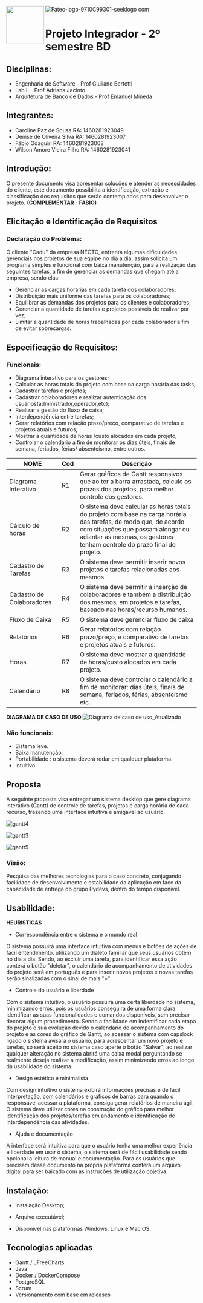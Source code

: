 ![Fatec-logo-9710C99301-seeklogo com](https://user-images.githubusercontent.com/61067500/81480184-54e16600-91fe-11ea-86d6-dbae737cefa1.png)   <img align="left" width="100" height="100" src="https://user-images.githubusercontent.com/61067500/81479704-434a8f00-91fb-11ea-8d71-0cf029bc25ab.png">

# Projeto Integrador - 2º semestre BD
## Disciplinas:
* Engenharia de Software - Prof Giuliano Bertotti
* Lab II - Prof Adriana Jacinto
* Arquitetura de Banco de Dados - Prof Emanuel Mineda


## Integrantes:
 
  * Caroline Paz de Sousa RA: 1460281923049
  * Denise de Oliveira Silva RA: 1460281923007
  * Fábio Odaguiri RA: 1460281923008
  * Wilson Amore Vieira Filho RA: 1460281923041

## Introdução:

  O presente documento visa apresentar soluções e atender as necessidades do cliente, este documento possibilita a identificação, extração e classificação dos requisitos que serão contemplados para desenvolver o projeto.
**(COMPLEMENTAR  - FABIO)**

## Elicitação e Identificação de Requisitos
 ### Declaração do Problema:
 
O cliente "Cadu" da empresa NECTO, enfrenta algumas dificuldades gerenciais nos projetos de sua equipe no dia a dia, assim solicita um programa simples e funcional com baixa manutenção, para a realização das seguintes tarefas, a fim de gerenciar as demandas que chegam até a empresa, sendo elas:

* Gerenciar as cargas horárias em cada tarefa dos colaboradores;
* Distribuição mais uniforme das tarefas para os colaboradores;
* Equilibrar as demandas dos projetos para os clientes e colaboradores;
* Gerenciar a quantidade de tarefas e projetos possíveis de realizar por vez;
* Limitar a quantidade de horas trabalhadas por cada colaborador a fim de evitar sobrecargas.


## Especificação de Requisitos:
 ### Funcionais:

* Diagrama interativo para os gestores;
* Calcular as horas totais do projeto com base na carga horária das tasks;
* Cadastrar tarefas e projetos;
* Cadastrar colaboradores e realizar autenticação dos usuários(administrador,operador,etc);
* Realizar a gestão do fluxo de caixa;
* Interdependência entre tarefas;
* Gerar relatórios com relação prazo/preço, comparativo de tarefas e projetos atuais e futuros;
* Mostrar a quantidade de  horas /custo alocados em cada projeto;
* Controlar o calendário a fim de monitorar os dias úteis, finais de semana, feriados, férias/ absenteísmo, entre outros.

|NOME|Cod|Descrição|
|----|--|----------|
|Diagrama Interativo|R1|Gerar gráficos de Gantt responsivos que ao ter a barra arrastada, calcule os prazos dos projetos, para melhor controle dos gestores.|
|Cálculo de horas |R2|O sistema deve calcular as horas totais do projeto com base na carga horária das tarefas, de modo que, de acordo com situações que possam alongar ou adiantar as mesmas, os gestores tenham controle do prazo final do projeto.|
|Cadastro de Tarefas|R3|O sistema deve permitir inserir novos projetos e tarefas relacionadas aos mesmos|
|Cadastro de Colaboradores|R4|O sistema deve permitir a inserção de colaboradores e também a distribuição dos mesmos, em projetos e tarefas, baseado nas horas/recurso humanos.|
|Fluxo de Caixa|R5|O sistema deve gerenciar fluxo de caixa|
|Relatórios|R6|Gerar relatórios com relação prazo/preço, e comparativo de tarefas e projetos atuais e futuros.|
|Horas|R7|O sistema deve mostrar a quantidade de horas/custo alocados em cada projeto.|
|Calendário|R8|O sistema deve controlar o calendário a fim de monitorar: dias úteis, finais de semana, feriados, férias, absenteísmo etc.|

**DIAGRAMA DE CASO DE USO**
![Diagrama de caso de uso_Atualizado](https://user-images.githubusercontent.com/61089745/81743282-ced05400-9477-11ea-96bb-afa824678ecf.PNG)

### Não funcionais:

* Sistema leve.
* Baixa manutenção.
* Portabilidade : o  sistema deverá rodar em qualquer plataforma.
* Intuitivo



## Proposta

 A seguinte proposta visa entregar um  sistema desktop que gere diagrama interativo (Gantt) de controle de tarefas, projetos e carga horária de cada recurso, trazendo uma interface intuitiva e amigável ao usuário.

 ![gantt4](https://user-images.githubusercontent.com/54503903/81460735-9da50a80-917d-11ea-8d43-042b45c3241a.gif)
 
 
 ![gantt3](https://user-images.githubusercontent.com/54503903/81460795-feccde00-917d-11ea-8d71-061152ad9dd1.gif)
 
 
 ![gantt5](https://user-images.githubusercontent.com/54503903/81517212-89454700-9310-11ea-84f5-e20f23d8fb15.gif)


### Visão:
 Pesquisa das melhores tecnologias para o caso concreto, conjugando facilidade de desenvolvimento e estabilidade da aplicação em face da capacidade de entrega do grupo Pydevs, dentro do tempo disponível. 

##  Usabilidade:
 **HEURISTICAS**
 
* Correspondência entre o sistema e o mundo real  

O sistema possuirá uma interface intuitiva com menus e botões de ações de fácil entendimento, utilizando um dialeto familiar que seus usuários obtém no dia a dia. Sendo, ao excluir uma tarefa, para identificar essa ação conterá o botão "deletar", o calendário de acompanhamento de atividades do projeto será em português e para inserir novos projetos e novas tarefas serão sinalizadas com o sinal de mais "+".

* Controle do usuário e liberdade  

Com o sistema intuitivo, o usuário possuirá uma certa liberdade no sistema, minimizando erros, pois os usuários conseguirá de uma forma clara identificar as suas funcionalidades e comandos disponíveis, sem precisar decorar algum procedimento. Sendo a facilidade em indentificar cada etapa do projeto e sua evolução devido o calendário de acompanhamento do projeto e as cores do gráfico de Gantt, ao acessar o sistema com capslock ligado o sistema avisará o usuário, para acrescentar um novo projeto e tarefas, só será aceito no sistema caso aperte o botão "Salvar", ao realizar qualquer alteração no sistema abrirá uma caixa modal perguntando se realmente deseja realizar a modificação, assim minimizando erros ao longo da usabilidade do sistema. 

* Design estético e minimalista  

Com design intuitivo o sistema exibirá informações precisas e de fácil interpretação, com calendários e gráficos de barras para quando o responsável acessar a plataforma, consiga gerar relatórios de maneira ágil. O sistema deve utilizar cores na construção do gráfico para melhor identificação dos projetos/tarefas em andamento e identificação de interdependência das atividades.

* Ajuda e documentação  

A interface será intuitiva para que o usuário tenha uma melhor experiência e liberdade em usar o sistema, o sistema será de fácil usabilidade sendo opcional a leitura de manual e documentação. Para os usuários que precisam desse documento na própria plataforma conterá um arquivo digital para ser baixado com as instruções de utilização objetiva.


## Instalação:

* Instalação Desktop;  

* Arquivo executável;  

* Disponível nas plataformas Windows, Linux e Mac OS.  





## Tecnologias aplicadas

 - Gantt / JFreeCharts
 - Java
 - Docker / DockerCompose
 - PostgreSQL
 - Scrum
 - Versionamento com base em releases
